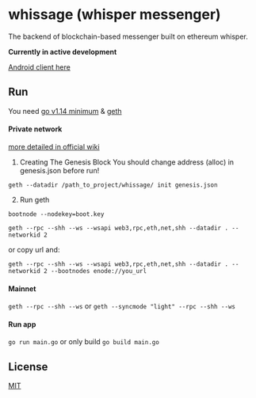 # whissage (whisper messenger)
The backend of blockchain-based messenger built on ethereum whisper.

**Сurrently in active development**

[Android client here](https://github.com/fvckyounimu/Whissage)

## Run
You need [go v1.14 minimum](https://golang.org/dl/) & [geth](https://geth.ethereum.org/docs/install-and-build/installing-geth)

#### Private network
[more detailed in official wiki](https://github.com/ethereum/go-ethereum/wiki/Private-network)

1. Creating The Genesis Block
You should change address (alloc) in genesis.json before run!

`geth --datadir /path_to_project/whissage/ init genesis.json`

2. Run geth

`bootnode --nodekey=boot.key`

`geth --rpc --shh --ws --wsapi web3,rpc,eth,net,shh --datadir . --networkid 2`

or copy url and:

`geth --rpc --shh --ws --wsapi web3,rpc,eth,net,shh --datadir . --networkid 2 --bootnodes enode://you_url`

#### Mainnet

`geth --rpc --shh --ws` or `geth --syncmode "light" --rpc --shh --ws`

#### Run app

`go run main.go` or only build `go build main.go`

## License
[MIT](https://github.com/semyon-dev/whissage/blob/master/LICENSE)

